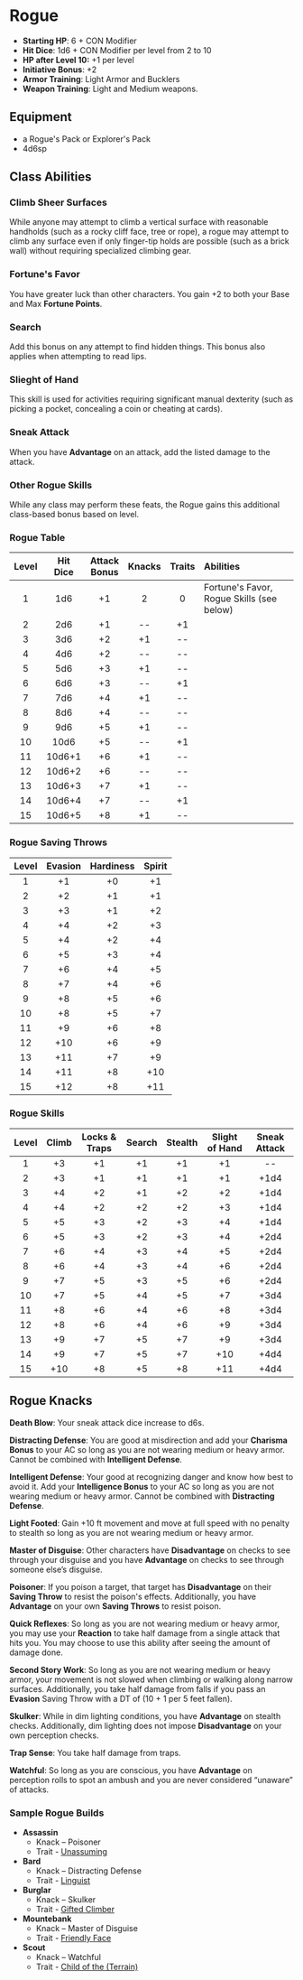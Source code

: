 # Rogue

- **Starting HP**: 6 + CON Modifier
- **Hit Dice**: 1d6 + CON Modifier per level from 2 to 10
- **HP after Level 10:** +1 per level
- **Initiative Bonus**: +2
- **Armor Training**: Light Armor and Bucklers
- **Weapon Training**: Light and Medium weapons.

## Equipment
- a Rogue's Pack or Explorer's Pack
- 4d6sp

## Class Abilities
### Climb Sheer Surfaces
While anyone may attempt to climb a vertical surface with reasonable handholds (such as a rocky cliff face, tree or rope), a rogue may attempt to climb any surface even if only finger-tip holds are possible (such as a brick wall) without requiring specialized climbing gear.

### Fortune's Favor
You have greater luck than other characters.  You gain +2 to both your Base and Max **Fortune Points**.

### Search
Add this bonus on any attempt to find hidden things.  This bonus also applies when attempting to read lips.

### Slieght of Hand
This skill is used for activities requiring significant manual dexterity (such as picking a pocket, concealing a coin or cheating at cards).

### Sneak Attack
When you have **Advantage** on an attack, add the listed damage to the attack.

### Other Rogue Skills
While any class may perform these feats, the Rogue gains this additional class-based bonus based on level.

### Rogue Table
| Level | Hit<br/>Dice | Attack<br/>Bonus | Knacks | Traits | Abilities |
|:-----:|:------------:|:----------------:|:------:|:------:|:----------|
|  1    |  1d6         |  +1              |  2     |  0     | Fortune's Favor, Rogue Skills (see below) |
|  2    |  2d6         |  +1              | --     | +1     |  |
|  3    |  3d6         |  +2              | +1     | --     |  |
|  4    |  4d6         |  +2              | --     | --     |  |
|  5    |  5d6         |  +3              | +1     | --     |  |
|  6    |  6d6         |  +3              | --     | +1     |  |
|  7    |  7d6         |  +4              | +1     | --     |  |
|  8    |  8d6         |  +4              | --     | --     |  |
|  9    |  9d6         |  +5              | +1     | --     |  |
| 10    | 10d6         |  +5              | --     | +1     |  |
| 11    | 10d6+1       |  +6              | +1     | --     |  |
| 12    | 10d6+2       |  +6              | --     | --     |  |
| 13    | 10d6+3       |  +7              | +1     | --     |  |
| 14    | 10d6+4       |  +7              | --     | +1     |  | 
| 15    | 10d6+5       |  +8              | +1     | --     |  |

### Rogue Saving Throws
| Level | Evasion | Hardiness | Spirit |
|:-----:|:-------:|:---------:|:------:|
|   1   |    +1   |     +0    |   +1   |
|   2   |    +2   |     +1    |   +1   |
|   3   |    +3   |     +1    |   +2   |
|   4   |    +4   |     +2    |   +3   |
|   5   |    +4   |     +2    |   +4   |
|   6   |    +5   |     +3    |   +4   |
|   7   |    +6   |     +4    |   +5   |
|   8   |    +7   |     +4    |   +6   |
|   9   |    +8   |     +5    |   +6   |
|  10   |    +8   |     +5    |   +7   |
|  11   |    +9   |     +6    |   +8   |
|  12   |   +10   |     +6    |   +9   |
|  13   |   +11   |     +7    |   +9   |
|  14   |   +11   |     +8    |  +10   |
|  15   |   +12   |     +8    |  +11   |

### Rogue Skills
| Level | Climb | Locks & Traps | Search | Stealth | Slight of Hand | Sneak Attack |
|:-----:|:-----:|:-------------:|:------:|:-------:|:--------------:|:------------:|
|   1   |  +3   |  +1           |   +1   |   +1    |      +1        |      --      |
|   2   |  +3   |  +1           |   +1   |   +1    |      +1        |    +1d4      |
|   3   |  +4   |  +2           |   +1   |   +2    |      +2        |    +1d4      |
|   4   |  +4   |  +2           |   +2   |   +2    |      +3        |    +1d4      |
|   5   |  +5   |  +3           |   +2   |   +3    |      +4        |    +1d4      |
|   6   |  +5   |  +3           |   +2   |   +3    |      +4        |    +2d4      |
|   7   |  +6   |  +4           |   +3   |   +4    |      +5        |    +2d4      |
|   8   |  +6   |  +4           |   +3   |   +4    |      +6        |    +2d4      |
|   9   |  +7   |  +5           |   +3   |   +5    |      +6        |    +2d4      |
|  10   |  +7   |  +5           |   +4   |   +5    |      +7        |    +3d4      |
|  11   |  +8   |  +6           |   +4   |   +6    |      +8        |    +3d4      |
|  12   |  +8   |  +6           |   +4   |   +6    |      +9        |    +3d4      |
|  13   |  +9   |  +7           |   +5   |   +7    |      +9        |    +3d4      |
|  14   |  +9   |  +7           |   +5   |   +7    |     +10        |    +4d4      |
|  15   | +10   |  +8           |   +5   |   +8    |     +11        |    +4d4      |

## Rogue Knacks

**Death Blow**: Your sneak attack dice increase to d6s.

**Distracting Defense**: You are good at misdirection and add your **Charisma Bonus** to your AC so long as you are not wearing medium or heavy armor.  Cannot be combined with **Intelligent Defense**.

**Intelligent Defense**: Your good at recognizing danger and know how best to avoid it. Add your **Intelligence Bonus** to your AC so long as you are not wearing medium or heavy armor.  Cannot be combined with **Distracting Defense**.

**Light Footed**: Gain +10 ft movement and move at full speed with no penalty to stealth so long as you are not wearing medium or heavy armor.

**Master of Disguise**: Other characters have **Disadvantage** on checks to see through your disguise and you have **Advantage** on checks to see through someone else’s disguise.

**Poisoner**: If you poison a target, that target has **Disadvantage** on their **Saving Throw** to resist the poison's effects.  Additionally, you have **Advantage** on your own **Saving Throws** to resist poison.

**Quick Reflexes**: So long as you are not wearing medium or heavy armor, you may use your **Reaction** to take half damage from a single attack that hits you.  You may choose to use this ability after seeing the amount of damage done.

**Second Story Work**: So long as you are not wearing medium or heavy armor, your movement is not slowed when climbing or walking along narrow surfaces.  Additionally, you take half damage from falls if you pass an **Evasion** Saving Throw with a DT of (10 + 1 per 5 feet fallen).

**Skulker**: While in dim lighting conditions, you have **Advantage** on stealth checks.   Additionally, dim lighting does not impose **Disadvantage** on your own perception checks.

**Trap Sense**: You take half damage from traps.

**Watchful**: So long as you are conscious, you have **Advantage** on perception rolls to spot an ambush and you are never considered “unaware” of attacks.

### Sample Rogue Builds
- **Assassin** 
	- Knack – Poisoner
	- Trait - [Unassuming](Traits.md#unassuming)
- **Bard** 
	- Knack – Distracting Defense
	- Trait - [Linguist](Traits.md#linguist)
- **Burglar** 
	- Knack – Skulker
	- Trait - [Gifted Climber](Traits.md#gifted-climber)
- **Mountebank** 
	- Knack – Master of Disguise
	- Trait - [Friendly Face](Traits.md#friendly-face)
- **Scout** 
	- Knack – Watchful
	- Trait - [Child of the (Terrain)](Traits.md#child-of-the-terrain)

